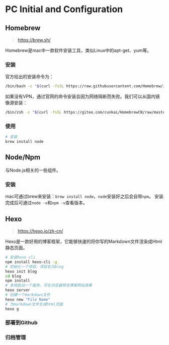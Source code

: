 # PC Initial and Configuration

## Homebrew

> <https://brew.sh/>

Homebrew是mac中一款软件安装工具，类似Linux中的apt-get、yum等。

### 安装

官方给出的安装命令为：

```sh
/bin/bash -c "$(curl -fsSL https://raw.githubusercontent.com/Homebrew/install/HEAD/install.sh)"
```

如果没有VPN，通过官网的命令安装会因为网络隔断而失败。我们可以从国内镜像源安装：

```sh
/bin/zsh -c "$(curl -fsSL https://gitee.com/cunkai/HomebrewCN/raw/master/Homebrew.sh)"
```

### 使用

```sh
# 安装
brew install node
```

## Node/Npm

与Node.js相关的一些组件。

### 安装

mac可通过brew来安装：`brew install node`，`node`安装好之后会自带`npm`。
安装完成后可通过`node -v`和`npm -v`查看版本。

## Hexo

> <https://hexo.io/zh-cn/>

Hexo是一款好用的博客框架，它能够快速的将你写的Markdown文件渲染成Html静态页面。

```sh
# 安装hexo cli
npm install hexo-cli -g
# 初始化一个项目，项目名为blog
hexo init blog
cd blog
npm install
# 本地启动一个服务，可在浏览器预览博客网站效果
hexo server
# 创建一个markdown文件
hexo new "File Name"
# 为markdown文件生成html页面
hexo g
```

### 部署到Github

### 归档管理
